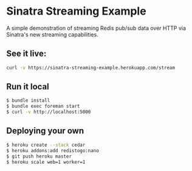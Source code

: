 # Sinatra Streaming Example

A simple demonstration of streaming Redis pub/sub data over HTTP via Sinatra's new streaming capabilities.

## See it live:

```bash
curl -v https://sinatra-streaming-example.herokuapp.com/stream
```

## Run it local

```bash
$ bundle install
$ bundle exec foreman start
$ curl -v http://localhost:5000
```

## Deploying your own

```bash
$ heroku create --stack cedar
$ heroku addons:add redistogo:nano
$ git push heroku master
$ heroku scale web=1 worker=1
```

